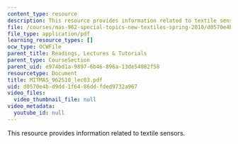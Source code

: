 ```yaml
---
content_type: resource
description: This resource provides information related to textile sensors.
file: /courses/mas-962-special-topics-new-textiles-spring-2010/d0570e4bd9dd1f6486ddfded9732a967_MITMAS_962S10_lec03.pdf
file_type: application/pdf
learning_resource_types: []
ocw_type: OCWFile
parent_title: Readings, Lectures & Tutorials
parent_type: CourseSection
parent_uid: e974bd1a-9897-6b46-896a-13de54082f58
resourcetype: Document
title: MITMAS_962S10_lec03.pdf
uid: d0570e4b-d9dd-1f64-86dd-fded9732a967
video_files:
  video_thumbnail_file: null
video_metadata:
  youtube_id: null
---
```

This resource provides information related to textile sensors.

